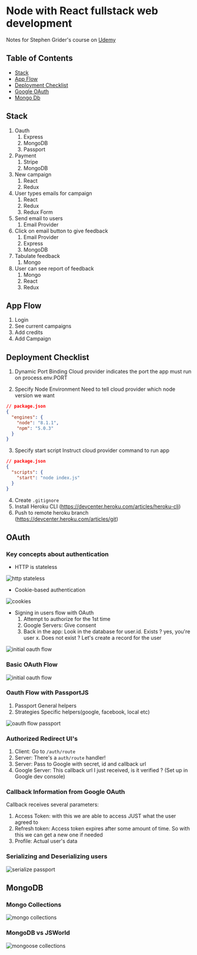 # Node with React fullstack web development

Notes for Stephen Grider's course on [Udemy](https://www.udemy.com/node-with-react-fullstack-web-development)

## Table of Contents

* [Stack](#stack)
* [App Flow](#app-flow)
* [Deployment Checklist](#deployment-checklist)
* [Google OAuth](#oauth)
* [Mongo Db](#mongodb)

## Stack

1.  Oauth
    1.  Express
    2.  MongoDB
    3.  Passport
2.  Payment
    1.  Stripe
    2.  MongoDB
3.  New campaign
    1.  React
    2.  Redux
4.  User types emails for campaign
    1.  React
    2.  Redux
    3.  Redux Form
5.  Send email to users
    1.  Email Provider
6.  Click on email button to give feedback
    1.  Email Provider
    2.  Express
    3.  MongoDB
7.  Tabulate feedback
    1.  Mongo
8.  User can see report of feedback
    1.  Mongo
    2.  React
    3.  Redux

## App Flow

1.  Login
2.  See current campaigns
3.  Add credits
4.  Add Campaign

## Deployment Checklist

1.  Dynamic Port Binding
    Cloud provider indicates the port the app must run on
    process.env.PORT

2.  Specify Node Environment
    Need to tell cloud provider which node version we want

```json
// package.json
{
  "engines": {
    "node": "8.1.1",
    "npm": "5.0.3"
  }
}
```

3.  Specify start script
    Instruct cloud provider command to run app

```json
// package.json
{
  "scripts": {
    "start": "node index.js"
  }
}
```

4.  Create `.gitignore`
5.  Install Heroku CLI (https://devcenter.heroku.com/articles/heroku-cli)
6.  Push to remote heroku branch (https://devcenter.heroku.com/articles/git)

## OAuth

### Key concepts about authentication

* HTTP is stateless

![http stateless](./notes-assets/http-stateless.png)

* Cookie-based authentication

![cookies](./notes-assets/cookies.png)

* Signing in users flow with OAuth
  1.  Attempt to authorize for the 1st time
  2.  Google Servers: Give consent
  3.  Back in the app: Look in the database for user.id. Exists ? yes, you're user x. Does not exist ? Let's create a record for the user

![initial oauth flow](./notes-assets/outh-flow-db.png)

### Basic OAuth Flow

![initial oauth flow](./notes-assets/oauth-flow.png)

### Oauth Flow with PassportJS

1.  Passport
    General helpers
2.  Strategies
    Specific helpers(google, facebook, local etc)

![oauth flow passport](./notes-assets/oauth-passport.png)

### Authorized Redirect UI's

1.  Client: Go to `/auth/route`
2.  Server: There's a `auth/route` handler!
3.  Server: Pass to Google with secret, id and callback url
4.  Google Server: This callback url I just received, is it verified ? (Set up in Google dev console)

### Callback Information from Google OAuth

Callback receives several parameters:

1.  Access Token: with this we are able to access JUST what the user agreed to
2.  Refresh token: Access token expires after some amount of time. So with this we can get a new one if needed
3.  Profile: Actual user's data


### Serializing and Deserializing users

![serialize passport](./notes-assets/serialize-deserialize.png)

## MongoDB

### Mongo Collections

![mongo collections](./notes-assets/mongo-collections.png)

### MongoDB vs JSWorld

![mongoose collections](./notes-assets/mongoose-collections.png)
